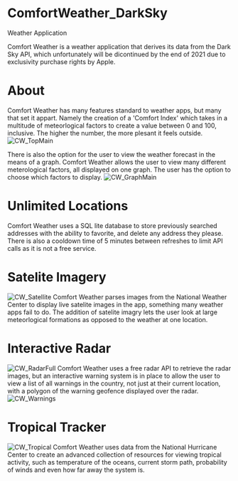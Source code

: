 # ComfortWeather_DarkSky
Weather Application

Comfort Weather is a weather application that derives its data from the Dark Sky API, which unfortunately will be dicontinued by the end of 2021 due to exclusivity purchase rights by Apple.

# About
Comfort Weather has many features standard to weather apps, but many that set it appart. Namely the creation of a 'Comfort Index' which takes in a multitude of meteorlogical factors to create a value between 0 and 100, inclusive. The higher the number, the more plesant it feels outside. 
![CW_TopMain](https://user-images.githubusercontent.com/67842011/94703390-c389a200-030c-11eb-9043-abf36a418868.jpg)

There is also the option for the user to view the weather forecast in the means of a graph. Comfort Weather allows the user to view many different meterological factors, all displayed on one graph. The user has the option to choose which factors to display.
![CW_GraphMain](https://user-images.githubusercontent.com/67842011/94703391-c4223880-030c-11eb-88d1-81ca95a31060.jpg)

# Unlimited Locations
Comfort Weather uses a SQL lite database to store previously searched addresses with the ability to favorite, and delete any address they please. There is also a cooldown time of 5 minutes between refreshes to limit API calls as it is not a free service.

# Satelite Imagery
![CW_Satellite](https://user-images.githubusercontent.com/67842011/94703389-c2f10b80-030c-11eb-9d8b-71da277396c5.jpg)
Comfort Weather parses images from the National Weather Center to display live satelite images in the app, something many weather apps fail to do. The addition of satelite imagry lets the user look at large meteorlogical formations as opposed to the weather at one location.

# Interactive Radar
![CW_RadarFull](https://user-images.githubusercontent.com/67842011/94703397-c4bacf00-030c-11eb-9141-0321467c99f6.jpg)
Comfort Weather uses a free radar API to retrieve the radar images, but an interactive warning system is in place to allow the user to view a list of all warnings in the country, not just at their current location, with a polygon of the warning geofence displayed over the radar.
![CW_Warnings](https://user-images.githubusercontent.com/67842011/94703393-c4223880-030c-11eb-91a9-1364852d0069.jpg)


# Tropical Tracker
![CW_Tropical](https://user-images.githubusercontent.com/67842011/94703395-c4bacf00-030c-11eb-977d-4b5a52fe2233.jpg)
Comfort Weather uses data from the National Hurricane Center to create an advanced collection of resources for viewing tropical activity, such as temperature of the oceans, current storm path, probability of winds and even how far away the system  is.


